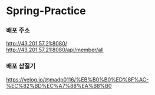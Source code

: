 # Spring-Practice
### 배포 주소
http://43.201.57.21:8080/ <br>
http://43.201.57.21:8080/api/member/all
<br>

### 배포 삽질기
https://velog.io/@madp0116/%EB%B0%B0%ED%8F%AC-%EC%82%BD%EC%A7%88%EA%B8%B0
